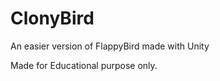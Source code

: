 ClonyBird
=========

An easier version of FlappyBird made with Unity

Made for Educational purpose only.
